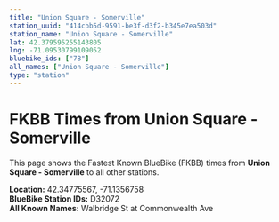 ```yaml
---
title: "Union Square - Somerville"
station_uuid: "414cbb5d-9591-be3f-d3f2-b345e7ea503d"
station_name: "Union Square - Somerville"
lat: 42.379595255143805
lng: -71.09530799109052
bluebike_ids: ["78"]
all_names: ["Union Square - Somerville"]
type: "station"
---
```


# FKBB Times from Union Square - Somerville

This page shows the Fastest Known BlueBike (FKBB) times from **Union Square - Somerville** to all other stations.

**Location:** 42.34775567, -71.1356758  
**BlueBike Station IDs:** D32072  
**All Known Names:** Walbridge St at Commonwealth Ave

